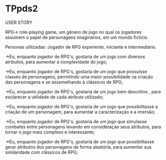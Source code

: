 # TPpds2
USER STORY
 
RPG-> role-playing game, um gênero de jogo no qual os jogadores assumem o papel de personagens imaginários,
em um mundo fictício.


Personas utilizadas: Jogador de RPG experiente, iniciante e intermediário.


->Eu, enquanto jogador de RPG's, gostaria de um jogo com diversos atributos, para aumentar a complexidade do jogo;


->Eu, enquanto jogador de RPG's, gostaria de um jogo que possuísse classes de personagens, permitindo uma maior possibilidade na criação das personagens e se assemelhando à clássicos de RPG;

->Eu, enquanto jogador de RPG's, gostaria de um jogo bem descritivo , para esclarecer a utilidade de cada atributo utilizado;


->Eu, enquanto jogador de RPG's, gostaria de um jogo que possibilitasse a criação de um personagem, para aumentar a caracterização e a imersão;


->Eu, enquanto jogador de RPG's, gostaria de um jogo que simulasse combates entre personagens levando em consideração seus atributos, para tornar o jogo mais complexo e interessante;

->Eu, enquanto jogador de RPG's, gostaria de um jogo que possibilitasse gerar atributos dos personagens de forma aleatória, para aumentar sua similaridade com clássicos de RPG;
